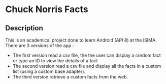 Chuck Norris Facts
==================

Description
-----------
This is an academical project done to learn Android (API 8) at the ISIMA.
There are 3 versions of the app :
* The first version read a csv file, the the user can display a random fact or type an ID to view the details of a fact
* The second version read a csv file and display  all the facts in a custom list (using a custom base adapter).
* The third version retrieve a custom facts from the web.
